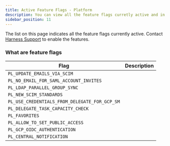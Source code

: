 ```yaml
---
title: Active Feature Flags - Platform
description: You can view all the feature flags curretly active and in production.
sidebar_position: 11
---
```


The list on this page indicates all the feature flags currently active. Contact [Harness Support](mailto:support@harness.io) to enable the features.

### What are feature flags


| Flag                                        | Description |
|---------------------------------------------|-------------|
| `PL_UPDATE_EMAILS_VIA_SCIM`                |             |
| `PL_NO_EMAIL_FOR_SAML_ACCOUNT_INVITES`        |             |
| `PL_LDAP_PARALLEL_GROUP_SYNC`                 |             |
| `PL_NEW_SCIM_STANDARDS`                     |             |
| `PL_USE_CREDENTIALS_FROM_DELEGATE_FOR_GCP_SM` |             |
| `PL_DELEGATE_TASK_CAPACITY_CHECK`             |             |
| `PL_FAVORITES`                               |             |
| `PL_ALLOW_TO_SET_PUBLIC_ACCESS`               |             |
| `PL_GCP_OIDC_AUTHENTICATION`                  |             |
| `PL_CENTRAL_NOTIFICATION`                    |             |